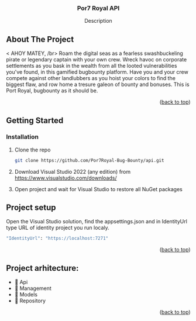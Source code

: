




  <h3 align="center">Por7 Royal API</h3>

  <p align="center">
    Description
    
</div>


<!-- ABOUT THE PROJECT -->
## About The Project
< AHOY MATEY,  /br>
Roam the digital seas as a fearless swashbuckeling pirate or legendary captain with your own crew. 
Wreck havoc on corporate settlements as you bask in the wealth from all the looted vulnerabilities you've found, in this gamified bugbounty platform.
Have you and your crew compete against other landlubbers as you hoist your colors to find the biggest flaw, and row home a tresure galeon of bounty and bonuses.
This is Port Royal, bugbounty as it should be.

<p align="right">(<a href="#readme-top">back to top</a>)</p>



<!-- GETTING STARTED -->
## Getting Started


### Installation


1. Clone the repo 
   ```sh
   git clone https://github.com/Por7Royal-Bug-Bounty/api.git
   ```
2. Download Visual Studio 2022 (any edition) from https://www.visualstudio.com/downloads/

3. Open project and wait for Visual Studio to restore all NuGet packages

## Project setup

Open the Visual Studio solution, find the appsettings.json and in IdentityUrl type URL of identity project you run localy. 
```sh
"IdentityUrl": "https://localhost:7271"
 ```
<p align="right">(<a href="#readme-top">back to top</a>)</p>



<!-- Project arhitecture -->
## Project arhitecture:

- 📂 Api
- 📂 Management
- 📂 Models
- 📂 Repository


<p align="right">(<a href="#readme-top">back to top</a>)</p>






